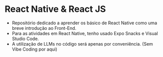 # React Native & React JS

- Repositório dedicado a aprender os básico de React Native como uma breve introdução ao Front-End. 
- Para as atividades em React Native, tenho usado Expo Snacks e Visual Studio Code.
- A utilização de LLMs no código será apenas por conveniência. (Sem Vibe Coding por aqui)
